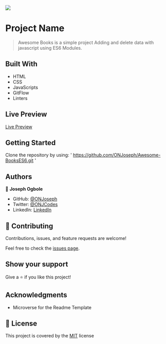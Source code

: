 ![](https://img.shields.io/badge/Microverse-blueviolet)

# Project Name

> Awesome Books is a simple project Adding and delete data with javascript using ES6 Modules.


## Built With

- HTML
- CSS
- JavaScripts
- GitFlow
- Linters

## Live Preview

[Live Preview]()


## Getting Started

Clone the repository by using:
' https://github.com/ONJoseph/Awesome-BooksES6.git '


## Authors

👤 **Joseph Ogbole**

- GitHub: [@ONJoseph](https://github.com/ONJoseph)
- Twitter: [@ONJCodes](https://twitter.com/ONJCodes)
- LinkedIn: [LinkedIn](https://www.linkedin.com/in/o-n-joseph-ba8425147/)


## 🤝 Contributing

Contributions, issues, and feature requests are welcome!

Feel free to check the [issues page](https://github.com/ONJoseph/Awesome-BooksES6/issues).

## Show your support

Give a ⭐️ if you like this project!

## Acknowledgments

- Microverse for the Readme Template

## 📝 License

This project is covered by the [MIT](/LICENSE) license